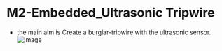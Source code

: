 # M2-Embedded_Ultrasonic Tripwire
* the main aim is Create a burglar-tripwire with the ultrasonic sensor.
![image](https://www.researchgate.net/profile/Riadh-Kadhim/publication/341464249/figure/fig2/AS:892658016849922@1589837664989/Circuit-diagram-of-ultrasonic-system.png)
